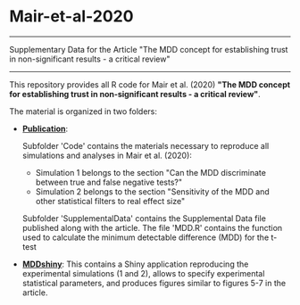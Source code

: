# Mair-et-al-2020


---
Supplementary Data for the Article "The MDD concept for establishing trust in non-significant results - a critical review"

---

This repository provides all R code for Mair et al. (2020) **"The MDD concept for establishing trust in non-significant results - a critical review"**. 

The material is organized in two folders:

* [**Publication**](https://github.com/TheoreticalEcology/Mair-et-al-2020/tree/master/Publication): 

  Subfolder 'Code' contains the materials necessary to reproduce all simulations and analyses in Mair et al. (2020):
  + Simulation 1 belongs to the section "Can the MDD discriminate between true and false negative tests?"
  + Simulation 2 belongs to the section "Sensitivity of the MDD and other statistical filters to real effect size"

  Subfolder 'SupplementalData' contains the Supplemental Data file published along with the article. 
  The file 'MDD.R' contains the function used to calculate the minimum detectable difference (MDD) for the t-test

* [**MDDshiny**](https://github.com/Mair-et-al-2020/Mair-et-al-2020/tree/master/MDDshiny): This contains a Shiny application reproducing the experimental simulations (1 and 2), allows to specify experimental statistical parameters, and produces figures similar to figures 5-7 in the article. 
